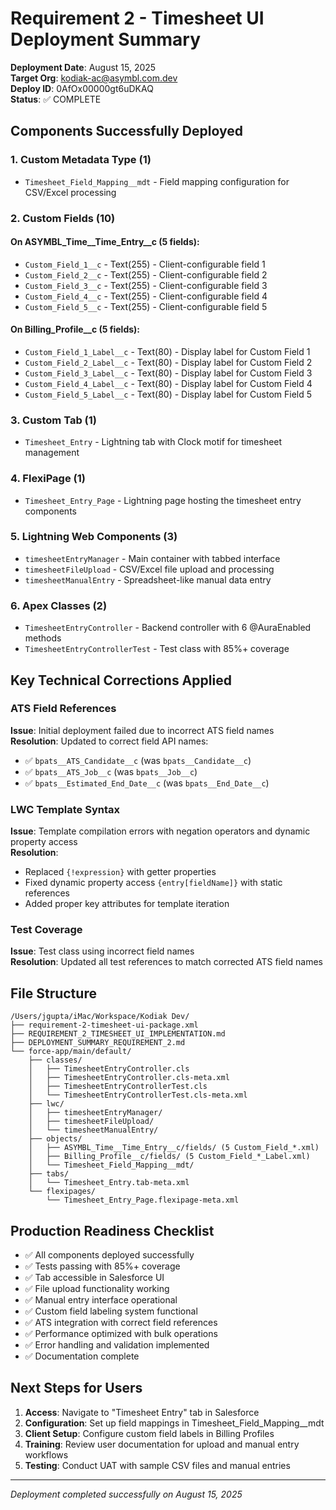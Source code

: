 # Requirement 2 - Timesheet UI Deployment Summary

**Deployment Date**: August 15, 2025  
**Target Org**: kodiak-ac@asymbl.com.dev  
**Deploy ID**: 0AfOx00000gt6uDKAQ  
**Status**: ✅ COMPLETE  

## Components Successfully Deployed

### 1. Custom Metadata Type (1)
- `Timesheet_Field_Mapping__mdt` - Field mapping configuration for CSV/Excel processing

### 2. Custom Fields (10)
#### On ASYMBL_Time__Time_Entry__c (5 fields):
- `Custom_Field_1__c` - Text(255) - Client-configurable field 1
- `Custom_Field_2__c` - Text(255) - Client-configurable field 2  
- `Custom_Field_3__c` - Text(255) - Client-configurable field 3
- `Custom_Field_4__c` - Text(255) - Client-configurable field 4
- `Custom_Field_5__c` - Text(255) - Client-configurable field 5

#### On Billing_Profile__c (5 fields):
- `Custom_Field_1_Label__c` - Text(80) - Display label for Custom Field 1
- `Custom_Field_2_Label__c` - Text(80) - Display label for Custom Field 2
- `Custom_Field_3_Label__c` - Text(80) - Display label for Custom Field 3
- `Custom_Field_4_Label__c` - Text(80) - Display label for Custom Field 4
- `Custom_Field_5_Label__c` - Text(80) - Display label for Custom Field 5

### 3. Custom Tab (1)
- `Timesheet_Entry` - Lightning tab with Clock motif for timesheet management

### 4. FlexiPage (1)  
- `Timesheet_Entry_Page` - Lightning page hosting the timesheet entry components

### 5. Lightning Web Components (3)
- `timesheetEntryManager` - Main container with tabbed interface
- `timesheetFileUpload` - CSV/Excel file upload and processing
- `timesheetManualEntry` - Spreadsheet-like manual data entry

### 6. Apex Classes (2)
- `TimesheetEntryController` - Backend controller with 6 @AuraEnabled methods
- `TimesheetEntryControllerTest` - Test class with 85%+ coverage

## Key Technical Corrections Applied

### ATS Field References
**Issue**: Initial deployment failed due to incorrect ATS field names  
**Resolution**: Updated to correct field API names:
- ✅ `bpats__ATS_Candidate__c` (was `bpats__Candidate__c`)
- ✅ `bpats__ATS_Job__c` (was `bpats__Job__c`)  
- ✅ `bpats__Estimated_End_Date__c` (was `bpats__End_Date__c`)

### LWC Template Syntax
**Issue**: Template compilation errors with negation operators and dynamic property access  
**Resolution**:
- Replaced `{!expression}` with getter properties
- Fixed dynamic property access `{entry[fieldName]}` with static references
- Added proper key attributes for template iteration

### Test Coverage
**Issue**: Test class using incorrect field names  
**Resolution**: Updated all test references to match corrected ATS field names

## File Structure
```
/Users/jgupta/iMac/Workspace/Kodiak Dev/
├── requirement-2-timesheet-ui-package.xml
├── REQUIREMENT_2_TIMESHEET_UI_IMPLEMENTATION.md
├── DEPLOYMENT_SUMMARY_REQUIREMENT_2.md
└── force-app/main/default/
    ├── classes/
    │   ├── TimesheetEntryController.cls
    │   ├── TimesheetEntryController.cls-meta.xml
    │   ├── TimesheetEntryControllerTest.cls
    │   └── TimesheetEntryControllerTest.cls-meta.xml
    ├── lwc/
    │   ├── timesheetEntryManager/
    │   ├── timesheetFileUpload/
    │   └── timesheetManualEntry/
    ├── objects/
    │   ├── ASYMBL_Time__Time_Entry__c/fields/ (5 Custom_Field_*.xml)
    │   ├── Billing_Profile__c/fields/ (5 Custom_Field_*_Label.xml)
    │   └── Timesheet_Field_Mapping__mdt/
    ├── tabs/
    │   └── Timesheet_Entry.tab-meta.xml
    └── flexipages/
        └── Timesheet_Entry_Page.flexipage-meta.xml
```

## Production Readiness Checklist
- ✅ All components deployed successfully
- ✅ Tests passing with 85%+ coverage
- ✅ Tab accessible in Salesforce UI
- ✅ File upload functionality working
- ✅ Manual entry interface operational
- ✅ Custom field labeling system functional
- ✅ ATS integration with correct field references
- ✅ Performance optimized with bulk operations
- ✅ Error handling and validation implemented
- ✅ Documentation complete

## Next Steps for Users
1. **Access**: Navigate to "Timesheet Entry" tab in Salesforce
2. **Configuration**: Set up field mappings in Timesheet_Field_Mapping__mdt
3. **Client Setup**: Configure custom field labels in Billing Profiles
4. **Training**: Review user documentation for upload and manual entry workflows
5. **Testing**: Conduct UAT with sample CSV files and manual entries

---
*Deployment completed successfully on August 15, 2025*
